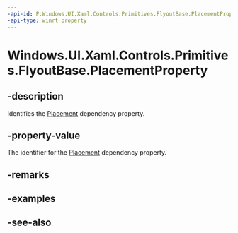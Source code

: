 ```yaml
---
-api-id: P:Windows.UI.Xaml.Controls.Primitives.FlyoutBase.PlacementProperty
-api-type: winrt property
---
```


<!-- Property syntax
public Windows.UI.Xaml.DependencyProperty PlacementProperty { get; }
-->

# Windows.UI.Xaml.Controls.Primitives.FlyoutBase.PlacementProperty

## -description
Identifies the [Placement](flyoutbase_placement.md) dependency property.



## -property-value
The identifier for the [Placement](flyoutbase_placement.md) dependency property.

## -remarks

## -examples

## -see-also
